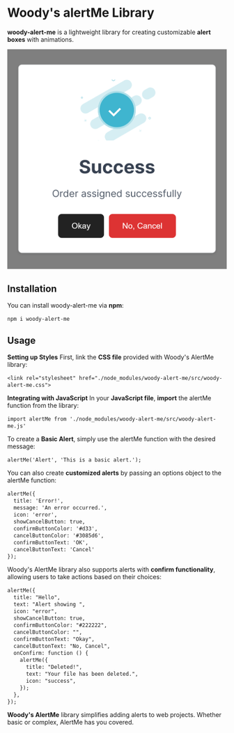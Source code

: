 # Woody's alertMe Library

**woody-alert-me** is a lightweight library for creating customizable **alert boxes** with animations.

![DEMO](./src/demo.png)

## Installation

You can install woody-alert-me via **npm**:

```
npm i woody-alert-me
```

## Usage

**Setting up Styles**
First, link the **CSS file** provided with Woody's AlertMe library:
```
<link rel="stylesheet" href="./node_modules/woody-alert-me/src/woody-alert-me.css">
```

**Integrating with JavaScript**
In your **JavaScript file**, **import** the alertMe function from the library:
```
import alertMe from './node_modules/woody-alert-me/src/woody-alert-me.js'
```

To create a **Basic Alert**, simply use the alertMe function with the desired message:
```
alertMe('Alert', 'This is a basic alert.');
```

You can also create **customized alerts** by passing an options object to the alertMe function:
```
alertMe({
  title: 'Error!',
  message: 'An error occurred.',
  icon: 'error',
  showCancelButton: true,
  confirmButtonColor: '#d33',
  cancelButtonColor: '#3085d6',
  confirmButtonText: 'OK',
  cancelButtonText: 'Cancel'
});
```

Woody's AlertMe library also supports alerts with **confirm functionality**, allowing users to take actions based on their choices:
```
alertMe({
  title: "Hello",
  text: "Alert showing ",
  icon: "error",
  showCancelButton: true,
  confirmButtonColor: "#222222",
  cancelButtonColor: "",
  confirmButtonText: "Okay",
  cancelButtonText: "No, Cancel",
  onConfirm: function () {
    alertMe({
      title: "Deleted!",
      text: "Your file has been deleted.",
      icon: "success",
    });
  },
});

```

**Woody's AlertMe** library simplifies adding alerts to web projects. Whether basic or complex, AlertMe has you covered.

